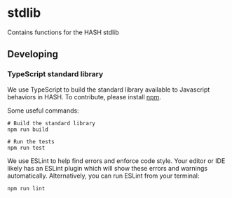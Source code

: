 # stdlib
Contains functions for the HASH stdlib

## Developing

### TypeScript standard library

We use TypeScript to build the standard library available to Javascript behaviors in HASH.
To contribute, please install [npm](https://www.npmjs.com/get-npm).

Some useful commands:
```
# Build the standard library
npm run build

# Run the tests
npm run test
```

We use ESLint to help find errors and enforce code style. Your editor or IDE likely
has an ESLint plugin which will show these errors and warnings automatically.
Alternatively, you can run ESLint from your terminal:
```
npm run lint
```
